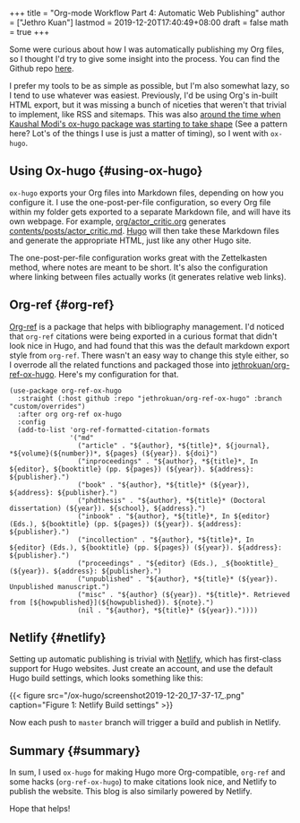 +++
title = "Org-mode Workflow Part 4: Automatic Web Publishing"
author = ["Jethro Kuan"]
lastmod = 2019-12-20T17:40:49+08:00
draft = false
math = true
+++

Some were curious about how I was automatically publishing my
Org files, so I thought I'd try to give some insight into the process.
You can find the Github repo [here](https://github.com/jethrokuan/braindump/).

I prefer my tools to be as simple as possible, but I'm also somewhat
lazy, so I tend to use whatever was easiest. Previously, I'd be using
Org's in-built HTML export, but it was missing a bunch of niceties
that weren't that trivial to implement, like RSS and sitemaps. This
was also [around the time when Kaushal Modi's ox-hugo package was
starting to take shape](https://www.reddit.com/r/emacs/comments/6qahdz/what%5Fare%5Fyou%5Fcurrently%5Fdeveloping%5Fin%5Femacs%5Flisp/dkvxgvs?utm%5Fsource=share&utm%5Fmedium=web2x) (See a pattern here? Lot's of the things I use
is just a matter of timing), so I went with `ox-hugo`.


## Using Ox-hugo {#using-ox-hugo}

`ox-hugo` exports your Org files into Markdown files, depending on how
you configure it. I use the one-post-per-file configuration, so every
Org file within my folder gets exported to a separate Markdown file,
and will have its own webpage. For example, [org/actor\_critic.org](https://github.com/jethrokuan/braindump/blob/master/org/actor%5Fcritic.org)
generates [contents/posts/actor\_critic.md](https://github.com/jethrokuan/braindump/blob/master/content/posts/actor%5Fcritic.md). [Hugo](https://gohugo.io/) will then take these
Markdown files and generate the appropriate HTML, just like any other
Hugo site.

The one-post-per-file configuration works great with the Zettelkasten
method, where notes are meant to be short. It's also the configuration
where linking between files actually works (it generates relative web
links).


## Org-ref {#org-ref}

[Org-ref](https://github.com/jkitchin/org-ref) is a package that helps with bibliography management. I'd
noticed that `org-ref` citations were being exported in a curious
format that didn't look nice in Hugo, and had found that this was the
default markdown export style from `org-ref`. There wasn't an easy way
to change this style either, so I overrode all the related functions
and packaged those into [jethrokuan/org-ref-ox-hugo](https://github.com/jethrokuan/org-ref-ox-hugo/). Here's my
configuration for that.

```emacs-lisp
(use-package org-ref-ox-hugo
  :straight (:host github :repo "jethrokuan/org-ref-ox-hugo" :branch "custom/overrides")
  :after org org-ref ox-hugo
  :config
  (add-to-list 'org-ref-formatted-citation-formats
               '("md"
                 ("article" . "${author}, *${title}*, ${journal}, *${volume}(${number})*, ${pages} (${year}). ${doi}")
                 ("inproceedings" . "${author}, *${title}*, In ${editor}, ${booktitle} (pp. ${pages}) (${year}). ${address}: ${publisher}.")
                 ("book" . "${author}, *${title}* (${year}), ${address}: ${publisher}.")
                 ("phdthesis" . "${author}, *${title}* (Doctoral dissertation) (${year}). ${school}, ${address}.")
                 ("inbook" . "${author}, *${title}*, In ${editor} (Eds.), ${booktitle} (pp. ${pages}) (${year}). ${address}: ${publisher}.")
                 ("incollection" . "${author}, *${title}*, In ${editor} (Eds.), ${booktitle} (pp. ${pages}) (${year}). ${address}: ${publisher}.")
                 ("proceedings" . "${editor} (Eds.), _${booktitle}_ (${year}). ${address}: ${publisher}.")
                 ("unpublished" . "${author}, *${title}* (${year}). Unpublished manuscript.")
                 ("misc" . "${author} (${year}). *${title}*. Retrieved from [${howpublished}](${howpublished}). ${note}.")
                 (nil . "${author}, *${title}* (${year})."))))
```


## Netlify {#netlify}

Setting up automatic publishing is trivial with [Netlify](https://www.netlify.com/), which has
first-class support for Hugo websites. Just create an account, and use
the default Hugo build settings, which looks something like this:

{{< figure src="/ox-hugo/screenshot2019-12-20_17-37-17_.png" caption="Figure 1: Netlify Build settings" >}}

Now each push to `master` branch will trigger a build and publish in
Netlify.


## Summary {#summary}

In sum, I used `ox-hugo` for making Hugo more Org-compatible,
`org-ref` and some hacks (`org-ref-ox-hugo`) to make citations look
nice, and Netlify to publish the website. This blog is also similarly
powered by Netlify.

Hope that helps!
